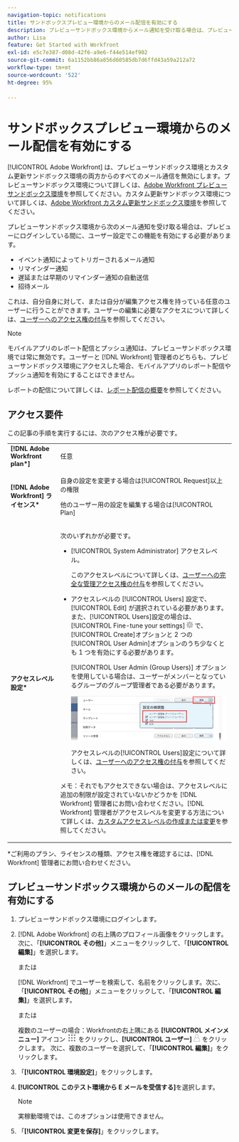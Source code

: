 ```yaml
---
navigation-topic: notifications
title: サンドボックスプレビュー環境からのメール配信を有効にする
description: プレビューサンドボックス環境からメール通知を受け取る場合は、プレビューにログインしている間に、ユーザー設定でこの機能を有効にする必要があります。
author: Lisa
feature: Get Started with Workfront
exl-id: e5c7e387-d08d-42f6-a9e6-f44e514ef902
source-git-commit: 6a1152bb86a856d60585db7d6ffd43a59a212a72
workflow-type: tm+mt
source-wordcount: '522'
ht-degree: 95%

---
```


# サンドボックスプレビュー環境からのメール配信を有効にする

[!UICONTROL Adobe Workfront] は、プレビューサンドボックス環境とカスタム更新サンドボックス環境の両方からのすべてのメール通信を無効にします。プレビューサンドボックス環境について詳しくは、[Adobe Workfront プレビューサンドボックス環境](../../administration-and-setup/set-up-workfront/workfront-testing-environments/wf-preview-sandbox-environment.md)を参照してください。カスタム更新サンドボックス環境について詳しくは、[Adobe Workfront カスタム更新サンドボックス環境](../../administration-and-setup/set-up-workfront/workfront-testing-environments/wf-custom-refresh-sandbox-environment.md)を参照してください。

プレビューサンドボックス環境から次のメール通知を受け取る場合は、プレビューにログインしている間に、ユーザー設定でこの機能を有効にする必要があります。

* イベント通知によってトリガーされるメール通知
* リマインダー通知
* 遅延または早期のリマインダー通知の自動送信
* 招待メール

これは、自分自身に対して、または自分が編集アクセス権を持っている任意のユーザーに行うことができます。ユーザーの編集に必要なアクセスについて詳しくは、[ユーザーへのアクセス権の付与](../../administration-and-setup/add-users/configure-and-grant-access/grant-access-other-users.md)を参照してください。

>[!NOTE]
>
>モバイルアプリのレポート配信とプッシュ通知は、プレビューサンドボックス環境では常に無効です。ユーザーと [!DNL Workfront] 管理者のどちらも、プレビューサンドボックス環境にアクセスした場合、モバイルアプリのレポート配信やプッシュ通知を有効にすることはできません。
>
>レポートの配信について詳しくは、[レポート配信の概要](../../reports-and-dashboards/reports/creating-and-managing-reports/set-up-report-deliveries.md)を参照してください。

## アクセス要件

この記事の手順を実行するには、次のアクセス権が必要です。

<table style="table-layout:auto"> 
 <col> 
 </col> 
 <col> 
 </col> 
 <tbody> 
  <tr> 
   <td role="rowheader"><strong>[!DNL Adobe Workfront plan*]</strong></td> 
   <td> <p>任意</p> </td> 
  </tr> 
  <tr> 
   <td role="rowheader"><strong>[!DNL Adobe Workfront] ライセンス*</strong></td> 
   <td> <p>自身の設定を変更する場合は[!UICONTROL Request]以上の権限</p> <p>他のユーザー用の設定を編集する場合は[!UICONTROL Plan]</p> </td> 
  </tr> 
  <tr> 
   <td role="rowheader"><strong>アクセスレベル設定*</strong></td> 
   <td> <p>次のいずれかが必要です。</p> 
    <ul> 
     <li> <p>[!UICONTROL System Administrator] アクセスレベル。</p> <p> このアクセスレベルについて詳しくは、<a href="../../administration-and-setup/add-users/configure-and-grant-access/grant-a-user-full-administrative-access.md" class="MCXref xref">ユーザーへの完全な管理アクセス権の付与</a>を参照してください。 </p> </li> 
     <li> <p>アクセスレベルの [!UICONTROL Users] 設定で、[!UICONTROL Edit] が選択されている必要があります。また、[!UICONTROL Users]設定の場合は、[!UICONTROL Fine-tune your settings] <img src="assets/gear-icon-in-access-levels.png"> で、[!UICONTROL Create]オプションと 2 つの[!UICONTROL User Admin]オプションのうち少なくとも 1 つを有効にする必要があります。 </p> <p>[!UICONTROL User Admin (Group Users)] オプションを使用している場合は、ユーザーがメンバーとなっているグループのグループ管理者である必要があります。</p> <p> <img src="assets/access-req-users-350x101.png" style="width: 350;height: 101;"> </p> <p>アクセスレベルの[!UICONTROL Users]設定について詳しくは、<a href="../../administration-and-setup/add-users/configure-and-grant-access/grant-access-other-users.md" class="MCXref xref">ユーザーへのアクセス権の付与</a>を参照してください。</p> </li> 
    </ul> <p>メモ：それでもアクセスできない場合は、アクセスレベルに追加の制限が設定されていないかどうかを [!DNL Workfront] 管理者にお問い合わせください。[!DNL Workfront] 管理者がアクセスレベルを変更する方法について詳しくは、<a href="../../administration-and-setup/add-users/configure-and-grant-access/create-modify-access-levels.md" class="MCXref xref">カスタムアクセスレベルの作成または変更</a>を参照してください。</p> </td> 
  </tr> 
 </tbody> 
</table>

&#42;ご利用のプラン、ライセンスの種類、アクセス権を確認するには、[!DNL Workfront] 管理者にお問い合わせください。

## プレビューサンドボックス環境からのメールの配信を有効にする

1. プレビューサンドボックス環境にログインします。
1. [!DNL Adobe Workfront] の右上隅のプロフィール画像をクリックします。次に、「**[!UICONTROL その他]**」メニューをクリックして、「**[!UICONTROL 編集]**」を選択します。

   または

   [!DNL Workfront] でユーザーを検索して、名前をクリックします。次に、「**[!UICONTROL その他]**」メニューをクリックして、「**[!UICONTROL 編集]**」を選択します。

   または

   複数のユーザーの場合：Workfrontの右上隅にある **[!UICONTROL メインメニュー]** アイコン ![&#x200B; メインメニューアイコン &#x200B;](assets/main-menu-icon.png) をクリックし、**[!UICONTROL ユーザー]**![&#x200B; ユーザーアイコン &#x200B;](assets/users-icon-in-main-menu.png) をクリックします。  次に、複数のユーザーを選択して、「**[!UICONTROL 編集]**」をクリックします。

1. 「**[!UICONTROL 環境設定]**」をクリックします。
1. **[!UICONTROL このテスト環境から E メールを受信する]**&#x200B;を選択します。

   >[!NOTE]
   >
   >実稼動環境では、このオプションは使用できません。

1. 「**[!UICONTROL 変更を保存]**」をクリックします。

